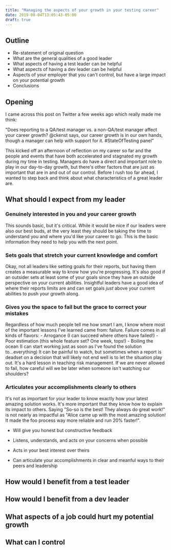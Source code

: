 ```yaml
---
title: "Managing the aspects of your growth in your testing career"
date: 2019-08-04T13:05:43-05:00
draft: true
---
```


## Outline

- Re-statement of original question
- What are the general qualities of a good leader
- What aspects of having a test leader can be helpful
- What aspects of having a dev leader can be helpful
- Aspects of your employer that you can't control, but have a large impact on
  your potential growth
- Conclusions

## Opening

I came across this post on Twitter a few weeks ago which really made me think:

"Does reporting to a QA/test manager vs. a non-QA/test manager affect your
career growth? @ckenst says, our career growth is in our own hands, though a
manager can help with support for it. #StateOfTesting panel"

This kicked off an afternoon of reflection on my career so far and the people
and events that have both accelerated and stagnated my growth during my time
in testing. Managers do have a direct and important role to play in our
day-to-day growth, but there's other factors that are just as important that are
in and out of our control. Before I rush too far ahead, I wanted to step back
and think about what characteristics of a great leader are.

## What should I expect from my leader

### Genuinely interested in you and your career growth

This sounds basic, but it's critical. While it would be nice if our leaders were
also our best buds, at the very least they should be taking the time to
understand you and where you'd like your career to go. This is the basic
information they need to help you with the next point.

### Sets goals that stretch your current knowledge and comfort

Okay, not all leaders like setting goals for their reports, but having them
creates a measurable way to know how you're progressing. It's also good if an
outsider sets at least some of your goals since they have an outside perspective
on your current abilities. Insightful leaders have a good idea of where their
reports limits are and can set goals _just_ above your current abilities to push
your growth along.

### Gives you the space to fail but the grace to correct your mistakes

Regardless of how much people tell me how smart I am, I know where most of the
important lessons I've learned came from: failure. Failure comes in all kinds
of flavors:
    - Arrogance (I can succeed where others have failed!)
    - Poor estimation (this whole feature set? One week, tops!)
    - Boiling the ocean (I can start working just as soon as I've found the
      solution to...everything)
It can be painful to watch, but sometimes when a report is deadset on a decision
that will likely not end well is to let the situation play out. It's a hard
lesson in teaching risk management. If we are never allowed to fail, how careful
will we be later when someone isn't watching our shoulders?

### Articulates your accomplishments clearly to others

It's not as important for your leader to know exactly how your latest amazing
solution works. It's more important that they know how to explain its impact
to others. Saying "So-so is the best! They always do great work!" is not nearly
as impactful as "Alice came up with the most amazing solution! It made the
foo process way more reliable and run 20% faster!".

- Will give you honest but constructive feedback
- Listens, understands, and acts on your concerns when possible
- Acts in your best interest over theirs

- Can articulate your accomplishments in clear and meanful ways to their peers
  and leadership

## How would I benefit from a test leader

## How would I benefit from a dev leader

## What aspects of a job could hurt my potential growth

## What can I control